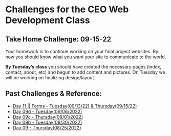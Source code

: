 # Challenges for the CEO Web Development Class #

## Take Home Challenge: 09-15-22 ##
Your homework is to continue working on your final project websites. By now you should know what you want your site to communicate to the world.

**By Tuesday’s class** you should have created the necessary pages (index, contact, about, etc) and begun to add content and pictures. On Tuesday we will be working on finalizing design/layout.

## Past Challenges & Reference: ##
- [Day 11 || Forms - Tuesday(09/13/22) & Thursday(09/15/22)](https://github.com/zeromile/day11)
- [Day 09d - Tuesday(09/06/2022)](https://github.com/zeromile/ceo-challenges/tree/day09c)
- [Day 09c - Thursday(09/01/2022)](https://github.com/zeromile/ceo-challenges/tree/day09c)
- [Day 09b - Tuesday(08/30/2022)](https://github.com/zeromile/ceo-challenges/tree/day09b)
- [Day 09 - Thursday(08/25/2022)](https://github.com/zeromile/ceo-challenges/tree/day09)
